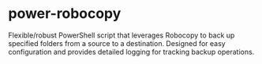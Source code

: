 # power-robocopy
Flexible/robust PowerShell script that leverages Robocopy to back up specified folders from a source to a destination. Designed for easy configuration and provides detailed logging for tracking backup operations.
